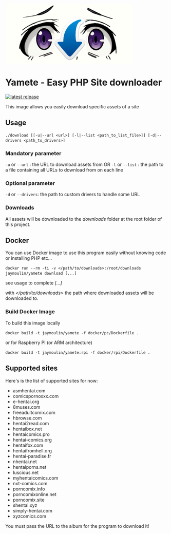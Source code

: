 ![logo](logo.png)

Yamete - Easy PHP Site downloader
===

[![latest release](https://img.shields.io/github/release/jaymoulin/yamete.svg "latest release")](http://github.com/jaymoulin/yamete/releases)

This image allows you easily download specific assets of a site

Usage
-----

```
./download [[-u|--url <url>] [-l|--list <path_to_list_file>]] [-d|--drivers <path_to_drivers>]
```

### Mandatory parameter
`-u` or `--url` : the URL to download assets from
OR
`-l` or `--list` : the path to a file containing all URLs to download from on each line

### Optional parameter
`-d` or `--drivers`: the path to custom drivers to handle some URL

### Downloads

All assets will be downloaded to the *downloads* folder at the root folder of this project.

Docker
------

You can use Docker image to use this program easily without knowing code or installing PHP etc...

```
docker run --rm -ti -v </path/to/downloads>:/root/downloads jaymoulin/yamete download [...]
```

see usage to complete *\[...\]*

with *\</path/to/downloads>* the path where downloaded assets will be downloaded to.

### Build Docker Image

To build this image locally 

```
docker build -t jaymoulin/yamete -f docker/pc/Dockerfile .
```

or for Raspberry PI (or ARM architecture)

```
docker build -t jaymoulin/yamete:rpi -f docker/rpi/Dockerfile .
```

Supported sites
---------------

Here's is the list of supported sites for now:

 * asmhentai.com
 * comicspornoxxx.com
 * e-hentai.org
 * 8muses.com
 * freeadultcomix.com
 * hbrowse.com
 * hentai2read.com
 * hentaibox.net
 * hentaicomics.pro
 * hentai-comics.org
 * hentaifox.com
 * hentaifromhell.org
 * hentai-paradise.fr
 * nhentai.net
 * hentaiporns.net
 * luscious.net
 * myhentaicomics.com
 * nxt-comics.com
 * porncomix.info
 * porncomixonline.net
 * porncomix.site
 * shentai.xyz
 * simply-hentai.com
 * xyzcomics.com
 
You must pass the URL to the album for the program to download it!
